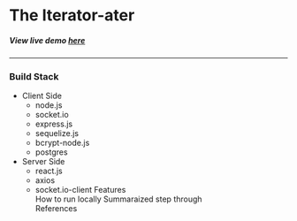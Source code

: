 # The Iterator-ater  

##### View live demo [here](https://iterator.herokuapp.com)  
___  
### Build Stack  

* Client Side
  * node.js
  * socket.io
  * express.js
  * sequelize.js
  * bcrypt-node.js
  * postgres
* Server Side
  * react.js
  * axios
  * socket.io-client
Features  
How to run locally
Summaraized step through  
References  


